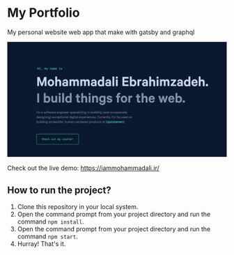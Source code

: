 # My Portfolio

My personal website web app that make with gatsby and graphql

![IMG](./static/og.png)

Check out the live demo: https://iammohammadali.ir/

## How to run the project?

1. Clone this repository in your local system.
2. Open the command prompt from your project directory and run the command `npm install`.
3. Open the command prompt from your project directory and run the command `npm start`.
4. Hurray! That's it.
